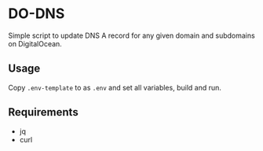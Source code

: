 # DO-DNS

Simple script to update DNS A record for any given domain and subdomains on DigitalOcean.

## Usage

Copy `.env-template` to as `.env` and set all variables, build and run.

## Requirements

- jq
- curl
